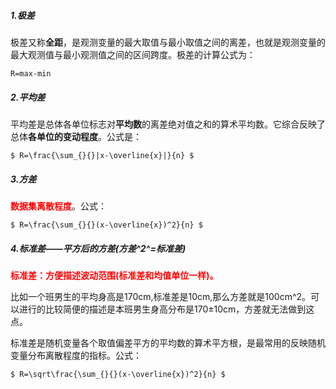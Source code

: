 ##### 1.极差

极差又称**全距**，是观测变量的最大取值与最小取值之间的离差，也就是观测变量的最大观测值与最小观测值之间的区间跨度。极差的计算公式为：

`R=max-min`

##### 2.平均差

平均差是总体各单位标志对**平均数**的离差绝对值之和的算术平均数。它综合反映了总体**各单位的变动程度**。公式是：

`$ R=\frac{\sum_{}{}|x-\overline{x}|}{n} $`

##### 3.方差

**<font color=red>数据集离散程度</font>**。公式：

`$ R=\frac{\sum_{}{}(x-\overline{x})^2}{n} $`


##### 4.标准差——平方后的方差(方差^2^=标准差)
**<font color=red>标准差：方便描述波动范围(标准差和均值单位一样)。</font>**

比如一个班男生的平均身高是170cm,标准差是10cm,那么方差就是100cm^2。可以进行的比较简便的描述是本班男生身高分布是170±10cm，方差就无法做到这点。

标准差是随机变量各个取值偏差平方的平均数的算术平方根，是最常用的反映随机变量分布离散程度的指标。公式：

`$ R=\sqrt\frac{\sum_{}{}(x-\overline{x})^2}{n} $`


